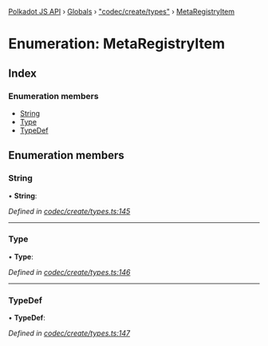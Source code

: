 [Polkadot JS API](../README.md) › [Globals](../globals.md) › ["codec/create/types"](../modules/_codec_create_types_.md) › [MetaRegistryItem](_codec_create_types_.metaregistryitem.md)

# Enumeration: MetaRegistryItem

## Index

### Enumeration members

* [String](_codec_create_types_.metaregistryitem.md#string)
* [Type](_codec_create_types_.metaregistryitem.md#type)
* [TypeDef](_codec_create_types_.metaregistryitem.md#typedef)

## Enumeration members

###  String

• **String**:

*Defined in [codec/create/types.ts:145](https://github.com/polkadot-js/api/blob/21ac0ac2fb/packages/types/src/codec/create/types.ts#L145)*

___

###  Type

• **Type**:

*Defined in [codec/create/types.ts:146](https://github.com/polkadot-js/api/blob/21ac0ac2fb/packages/types/src/codec/create/types.ts#L146)*

___

###  TypeDef

• **TypeDef**:

*Defined in [codec/create/types.ts:147](https://github.com/polkadot-js/api/blob/21ac0ac2fb/packages/types/src/codec/create/types.ts#L147)*
